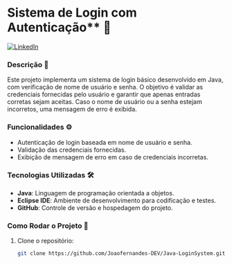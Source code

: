 # Sistema de Login com Autenticação** 🔐

[![LinkedIn](https://img.shields.io/badge/Connect-LinkedIn-blue?style=flat&logo=linkedin)](www.linkedin.com/in/joão-vitor-teixeira-fernandes-bb88012b3)

### **Descrição** 📖
Este projeto implementa um sistema de login básico desenvolvido em Java, com verificação de nome de usuário e senha. O objetivo é validar as credenciais fornecidas pelo usuário e garantir que apenas entradas corretas sejam aceitas. Caso o nome de usuário ou a senha estejam incorretos, uma mensagem de erro é exibida.

### **Funcionalidades** ⚙️
- Autenticação de login baseada em nome de usuário e senha.
- Validação das credenciais fornecidas.
- Exibição de mensagem de erro em caso de credenciais incorretas.

### **Tecnologias Utilizadas** 🛠️
- **Java**: Linguagem de programação orientada a objetos.
- **Eclipse IDE**: Ambiente de desenvolvimento para codificação e testes.
- **GitHub**: Controle de versão e hospedagem do projeto.

### **Como Rodar o Projeto** 🚀
1. Clone o repositório:
   ```bash
   git clone https://github.com/Joaofernandes-DEV/Java-LoginSystem.git
